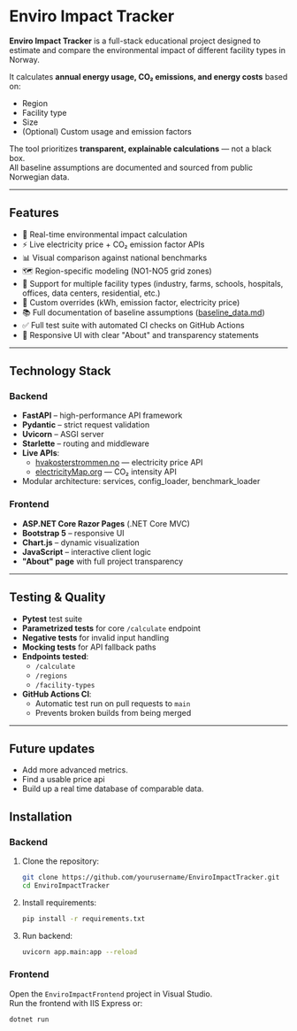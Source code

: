 # Enviro Impact Tracker

**Enviro Impact Tracker** is a full-stack educational project designed to estimate and compare the environmental impact of different facility types in Norway.

It calculates **annual energy usage, CO₂ emissions, and energy costs** based on:
- Region
- Facility type
- Size
- (Optional) Custom usage and emission factors

The tool prioritizes **transparent, explainable calculations** — not a black box.  
All baseline assumptions are documented and sourced from public Norwegian data.

---

## Features

- 🔎 Real-time environmental impact calculation
- ⚡ Live electricity price + CO₂ emission factor APIs
- 📊 Visual comparison against national benchmarks
- 🗺 Region-specific modeling (NO1-NO5 grid zones)
- 🏢 Support for multiple facility types (industry, farms, schools, hospitals, offices, data centers, residential, etc.)
- 🔄 Custom overrides (kWh, emission factor, electricity price)
- 📚 Full documentation of baseline assumptions ([baseline_data.md](baseline_data.md))
- ✅ Full test suite with automated CI checks on GitHub Actions
- 🚀 Responsive UI with clear "About" and transparency statements

---

## Technology Stack

### Backend
- **FastAPI** – high-performance API framework
- **Pydantic** – strict request validation
- **Uvicorn** – ASGI server
- **Starlette** – routing and middleware
- **Live APIs**:
  - [hvakosterstrommen.no](https://www.hvakosterstrommen.no/) — electricity price API
  - [electricityMap.org](https://electricitymap.org/) — CO₂ intensity API
- Modular architecture: services, config_loader, benchmark_loader

### Frontend
- **ASP.NET Core Razor Pages** (.NET Core MVC)
- **Bootstrap 5** – responsive UI
- **Chart.js** – dynamic visualization
- **JavaScript** – interactive client logic
- **"About" page** with full project transparency

---

## Testing & Quality

- **Pytest** test suite
- **Parametrized tests** for core `/calculate` endpoint
- **Negative tests** for invalid input handling
- **Mocking tests** for API fallback paths
- **Endpoints tested**:
  - `/calculate`
  - `/regions`
  - `/facility-types`
- **GitHub Actions CI**:
  - Automatic test run on pull requests to `main`
  - Prevents broken builds from being merged

---

## Future updates
- Add more advanced metrics.
- Find a usable price api
- Build up a real time database of comparable data.

## Installation

### Backend

1. Clone the repository:
    ```bash
    git clone https://github.com/yourusername/EnviroImpactTracker.git
    cd EnviroImpactTracker
    ```

2. Install requirements:
    ```bash
    pip install -r requirements.txt
    ```

3. Run backend:
    ```bash
    uvicorn app.main:app --reload
    ```

### Frontend

Open the `EnviroImpactFrontend` project in Visual Studio.  
Run the frontend with IIS Express or:

```bash
dotnet run

